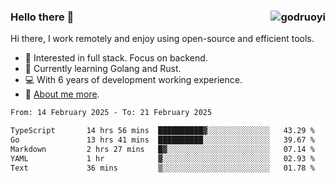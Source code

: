 ### Hello there 👋 <img align="right" src="https://github-readme-stats.vercel.app/api?username=godruoyi&show_icons=true" alt="godruoyi" />

Hi there, I work remotely and enjoy using open-source and efficient tools.

- 🔭 Interested in full stack. Focus on backend.
- 🌱 Currently learning Golang and Rust.
- 💻 With 6 years of development working experience.
- 👒 [About me more](https://godruoyi.com/posts/about-godruoyi).



<!--START_SECTION:waka-->

```txt
From: 14 February 2025 - To: 21 February 2025

TypeScript       14 hrs 56 mins  ██████████▓░░░░░░░░░░░░░░   43.29 %
Go               13 hrs 41 mins  ██████████░░░░░░░░░░░░░░░   39.67 %
Markdown         2 hrs 27 mins   █▓░░░░░░░░░░░░░░░░░░░░░░░   07.14 %
YAML             1 hr            ▓░░░░░░░░░░░░░░░░░░░░░░░░   02.93 %
Text             36 mins         ▒░░░░░░░░░░░░░░░░░░░░░░░░   01.78 %
```

<!--END_SECTION:waka-->
